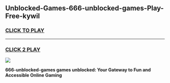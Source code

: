 
## Unblocked-Games-666-unblocked-games-Play-Free-kywil
<h3>
<a href="https://premium76.site?title=666-unblocked-games&ref=21A">CLICK TO PLAY</a></h3>
<hr>

<h3>
<a href="https://premium76.site?title=666-unblocked-games&ref=21A">CLICK 2 PLAY</a>
  
</h3>

<a href="https://premium76.site?title=666-unblocked-games&ref=21A"><img src="https://clearcache.store/games.png"></a>


**666-unblocked-games games unblocked: Your Gateway to Fun and Accessible Online Gaming**
